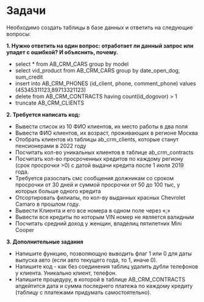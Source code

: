 # Задачи

Необходимо создать таблицы в базе данных и ответить на следующие вопросы:

**1. Нужно ответить на один вопрос: отработает ли данный запрос или упадет с ошибкой? И объяснить, почему.**
+ select * from AB_CRM_CARS group by model
+ select vid_product from AB_CRM_CARS group by date_open_dog, sum_credit
+ insert into AB_CRM_PHONES (id_client, phone, comment_phone) values (45345311123,89713321123)
+ delete from AB_CRM_CONTRACTS having count(id_dogovor) > 1
+ truncate AB_CRM_CLIENTS

**2. Требуется написать код:**
+ Вывести список из 10 ФИО клиентов, их место работы в два поля
+ Вывести ФИО клиентов, их возраст, проживающих в регионе Москва
+ Отобрать клиентов из таблицы ab_crm_clients, которые станут пенсионерами в 2022 году
+ Посчитать кол-во уникальных клиентов в таблице ab_crm_contracts
+ Посчитать кол-во просроченных кредитов по каждому региону (срок просрочки >0) с датой выдачи кредита после 1 июля 2019 года.
+ Требуется разослать смс сообщения должникам со сроком просрочки от 30 дней и суммой просрочки от 50 до 100 тыс, у которых больше одного кредита
+ Отсортировать филиалы, по кол-ву выданных красных Chevrolet Camaro в прошлом году.
+ Вывести Клиента и его все номера в одном поле через «;»
+ Вывести все кредиты по которым VIN номер не является валидным
+ Посчитать средний доход у женщин, владелиц пятилетних Mini Cooper

**3. Дополнительные задания**
+ Напишите функцию, позволяющую выводить флаг 1 или 0 для даты выпуска авто (если авто текущего года, то 1, иначе 0).
+ Напишите код - как без соединения таблиц удалить дубли телефонов у клиента. Уникально клиент, телефон.
+ Напишите процедуру, в которой в таблице AB_CRM_CONTRACTS апдейтится дата и сумма последнего платежа по каждому кредиту (таблицу с платежами придумать самостоятельно).
